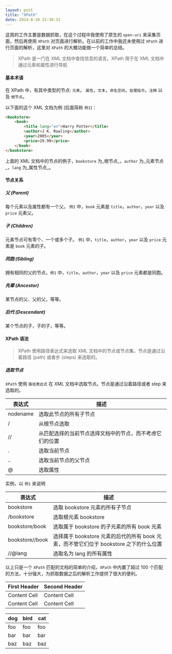 ```yaml
---
layout: post
title: "XPath"
date: 2014-8-10 22:30:31
---
```

这周的工作主要是数据抓取，在这个过程中我使用了原生的 `open-uri` 来采集页面，然后再使用 `XPath` 对页面进行解析。在以前的工作中我还未使用过 `XPath` 进行页面的解析，这里对 `XPath` 的大概功能做一个简单的总结。

> XPath 是一门在 XML 文档中查找信息的语言。XPath 用于在 XML 文档中通过元素和属性进行导航

#### 基本术语

在 XPath 中，有其中类型的节点: `元素`， `属性`，`文本`，`命名空间`，`处理指令`，`注释` 以及 `根节点`。

以下面的这个 XML 文档为例 (后面简称 `例1`)：

```html
<bookstore>
    <book>
        <title lang="en">Harry Potter</title>
        <author>J K. Rowling</author>
        <year>2005</year>
        <price>29.99</price>
    </book>
</bookstore>
```

上面的 XML 文档中的节点的例子，`bookstore` 为_根节点_，`author` 为_元素节点_，`lang` 为_属性节点_。

#### 节点关系

##### 父 (Parent)
每个元素以及属性都有一个父。
`例1` 中，`book` 元素是 `title`，`author`，`year` 以及 `price` 元素父。

##### 子 (Children)
元素节点可有零个、一个或多个子。
`例1` 中，`title`，`author`，`year` 以及 `price` 元素是 `book` 元素的子。

##### 同胞 (Sibling)
拥有相同的父的节点，`例1` 中，`title`，`author`，`year` 以及 `price` 元素都是同胞。

##### 先辈 (Ancestor)
某节点的父、父的父，等等。

##### 后代 (Descendant)
某个节点的子，子的子，等等。

#### XPath 语法

> XPath 使用路径表达式来选取 XML 文档中的节点或节点集。节点是通过沿着路径 (path) 或者步 (steps) 来选取的。

##### 选取节点

`XPath` 使用 `路径表达式` 在 XML 文档中选取节点。节点是通过沿着路径或者 step 来选取的。

| 表达式 | 描述 | 
| ------------ | ------------- | 
| nodename | 选取此节点的所有子节点 | 
| / | 从根节点选取 | 
| // | 从匹配选择的当前节点选择文档中的节点，而不考虑它们的位置 |
| . | 选取当前节点 |
| .. | 选取当前节点的父节点 |
| @ | 选取属性 |

实例，以 `例1` 来说明

| 表达式 | 描述 | 
| ------------ | ------------- | 
| bookstore | 选取 bookstore 元素的所有子节点 | 
| /bookstore | 选取根元素 bookstore | 
| bookstore/book | 选取属于 bookstore 的子元素的所有 book 元素 |
| bookstore//book | 选择属于 bookstore 元素的后代的所有 book 元素，而不管它们位于 bookstore 之下的什么位置 |
| //@lang | 选取名为 lang 的所有属性 |

以上只是一个 `XPath` 匹配的文档的简单的介绍，`XPath` 中内置了超过 100 个匹配的方法，十分强大，为抓取数据之后的解析工作提供了很大的便利。

| First Header  | Second Header |
| ------------- | ------------- |
| Content Cell  | Content Cell  |
| Content Cell  | Content Cell  |

dog | bird | cat
----|------|----
foo | foo  | foo
bar | bar  | bar
baz | baz  | baz